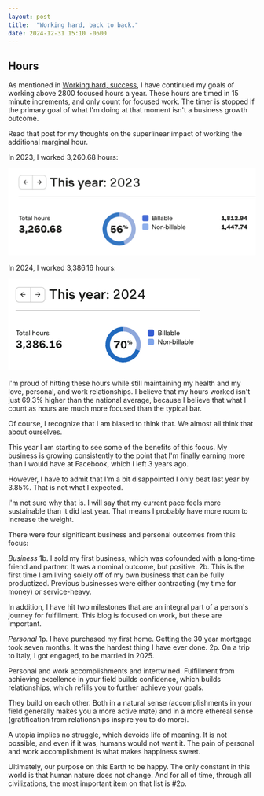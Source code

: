 ```yaml
---
layout: post
title:  "Working hard, back to back."
date: 2024-12-31 15:10 -0600
---
```


## Hours
As mentioned in [Working hard, success](https://huntermonk.com/2023/12/31/working-hard-success.html), I have continued my goals of working above 2800 focused hours a year. These hours are timed in 15 minute increments, and only count for focused work. The timer is stopped if the primary goal of what I'm doing at that moment isn't a business growth outcome. 

Read that post for my thoughts on the superlinear impact of working the additional marginal hour.

In 2023, I worked 3,260.68 hours:

![Final hour count for 2023](/img/work-hard/2023.png)

In 2024, I worked 3,386.16 hours:

![Final hour count for 2024](/img/work-hard/2024.png)

I'm proud of hitting these hours while still maintaining my health and my love, personal, and work relationships. I believe that my hours worked isn't just 69.3% higher than the national average, because I believe that what I count as hours are much more focused than the typical bar. 

Of course, I recognize that I am biased to think that. We almost all think that about ourselves.

This year I am starting to see some of the benefits of this focus. My business is growing consistently to the point that I'm finally earning more than I would have at Facebook, which I left 3 years ago.

However, I have to admit that I'm a bit disappointed I only beat last year by 3.85%. That is not what I expected.

I'm not sure why that is. I will say that my current pace feels more sustainable than it did last year. That means I probably have more room to increase the weight.

There were four significant business and personal outcomes from this focus:

_Business_
1b. I sold my first business, which was cofounded with a long-time friend and partner. It was a nominal outcome, but positive.
2b. This is the first time I am living solely off of my own business that can be fully productized. Previous businesses were either contracting (my time for money) or service-heavy.

In addition, I have hit two milestones that are an integral part of a person's journey for fulfillment. This blog is focused on work, but these are important.

_Personal_
1p. I have purchased my first home. Getting the 30 year mortgage took seven months. It was the hardest thing I have ever done.
2p. On a trip to Italy, I got engaged, to be married in 2025.

Personal and work accomplishments and intertwined. Fulfillment from achieving excellence in your field builds confidence, which builds relationships, which refills you to further achieve your goals.

They build on each other. Both in a natural sense (accomplishments in your field generally makes you a more active mate) and in a more ethereal sense (gratification from relationships inspire you to do more).

A utopia implies no struggle, which devoids life of meaning. It is not possible, and even if it was, humans would not want it. The pain of personal and work accomplishment is what makes happiness sweet.

Ultimately, our purpose on this Earth to be happy. The only constant in this world is that human nature does not change. And for all of time, through all civilizations, the most important item on that list is #2p.

